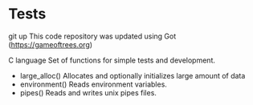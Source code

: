 # Tests
git up
This code repository was updated using Got (https://gameoftrees.org)

C language
Set of functions for simple tests and development.

- large_alloc() Allocates and optionally initializes large amount of data
- environment() Reads environment variables.
- pipes() Reads and writes unix pipes files.
